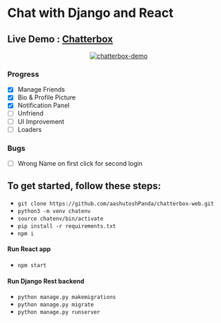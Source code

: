 
# Chat with Django and React

## Live Demo : [Chatterbox](https://chatterbox-drf.herokuapp.com "chatter-box")

<p align="center">
  <a href="https://chatterbox-web.herokuapp.com "><img src="https://i.ibb.co/9wjknt6/chatterbox-demo.jpg" alt="chatterbox-demo" border="0"></a>
</p>

### Progress

- [x] Manage Friends
- [x] Bio & Profile Picture
- [x] Notification Panel
- [ ] Unfriend
- [ ] UI Improvement
- [ ] Loaders

### Bugs

- [ ] Wrong Name on first click for second login

## To get started, follow these steps:

- `git clone https://github.com/aashutoshPanda/chatterbox-web.git`
- `python3 -m venv chatenv`
- `source chatenv/bin/activate`
- `pip install -r requirements.txt`
- `npm i`

#### Run React  app

- `npm start`

#### Run Django Rest backend

- `python manage.py makemigrations`
- `python manage.py migrate`
- `python manage.py runserver`
